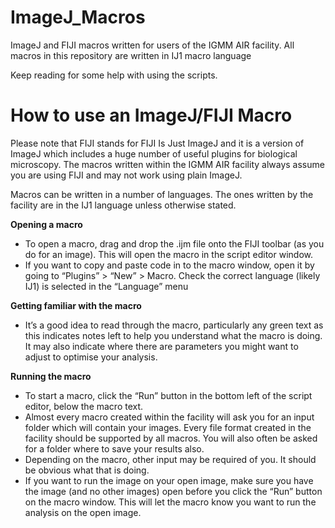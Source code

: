 # ImageJ_Macros

ImageJ and FIJI macros written for users of the IGMM AIR facility.
All macros in this repository are written in IJ1 macro language

Keep reading for some help with using the scripts.

# How to use an ImageJ/FIJI Macro

Please note that FIJI stands for FIJI Is Just ImageJ and it is a version of ImageJ which includes a huge number of useful plugins for biological microscopy. The macros written within the IGMM AIR facility always assume you are using FIJI and may not work using plain ImageJ.

Macros can be written in a number of languages. The ones written by the facility are in the IJ1 language unless otherwise stated.

**Opening a macro**
*	To open a macro, drag and drop the .ijm file onto the FIJI toolbar (as you do for an image). This will open the macro in the script editor window.
*	If you want to copy and paste code in to the macro window, open it by going to “Plugins” > “New” > Macro. Check the correct language (likely IJ1) is selected in the “Language” menu

**Getting familiar with the macro**
*	It’s a good idea to read through the macro, particularly any green text as this indicates notes left to help you understand what the macro is doing. It may also indicate where there are parameters you might want to adjust to optimise your analysis.

**Running the macro**
*	To start a macro, click the “Run” button in the bottom left of the script editor, below the macro text. 
*	Almost every macro created within the facility will ask you for an input folder which will contain your images. Every file format created in the facility should be supported by all macros. You will also often be asked for a folder where to save your results also.
*	Depending on the macro, other input may be required of you. It should be obvious what that is doing.
*	If you want to run the image on your open image, make sure you have the image (and no other images) open before you click the “Run” button on the macro window. This will let the macro know you want to run the analysis on the open image. 
